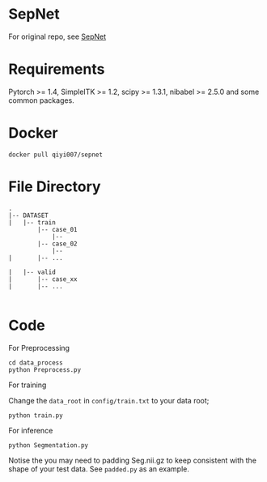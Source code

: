 # SepNet
For original repo, see [SepNet](https://github.com/HiLab-git/SepNet/tree/master)

# Requirements
Pytorch >= 1.4, SimpleITK >= 1.2, scipy >= 1.3.1, nibabel >= 2.5.0 and some common packages.

# Docker

```
docker pull qiyi007/sepnet
```

# File Directory
```
.
|-- DATASET
|   |-- train
        |-- case_01
            |--
        |-- case_02
            |-- 
|       |-- ...
   
|   |-- valid
|       |-- case_xx
|       |-- ...


```


# Code
For Preprocessing

```
cd data_process
python Preprocess.py
```

For training

Change the `data_root` in `config/train.txt` to your data root;
```
python train.py
```

For inference

```
python Segmentation.py
```
Notise the you may need to padding Seg.nii.gz to keep consistent with the shape of your test data. See `padded.py` as an example.

